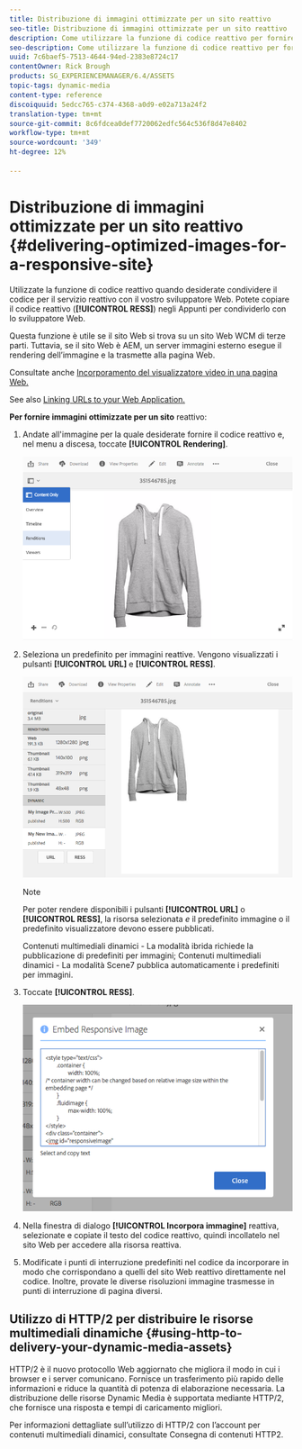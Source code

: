 ```yaml
---
title: Distribuzione di immagini ottimizzate per un sito reattivo
seo-title: Distribuzione di immagini ottimizzate per un sito reattivo
description: Come utilizzare la funzione di codice reattivo per fornire immagini ottimizzate
seo-description: Come utilizzare la funzione di codice reattivo per fornire immagini ottimizzate
uuid: 7c6baef5-7513-4644-94ed-2383e8724c17
contentOwner: Rick Brough
products: SG_EXPERIENCEMANAGER/6.4/ASSETS
topic-tags: dynamic-media
content-type: reference
discoiquuid: 5edcc765-c374-4368-a0d9-e02a713a24f2
translation-type: tm+mt
source-git-commit: 8c6fdcea0def7720062edfc564c536f8d47e8402
workflow-type: tm+mt
source-wordcount: '349'
ht-degree: 12%

---
```



# Distribuzione di immagini ottimizzate per un sito reattivo {#delivering-optimized-images-for-a-responsive-site}

Utilizzate la funzione di codice reattivo quando desiderate condividere il codice per il servizio reattivo con il vostro sviluppatore Web. Potete copiare il codice reattivo (**[!UICONTROL RESS]**) negli Appunti per condividerlo con lo sviluppatore Web.

Questa funzione è utile se il sito Web si trova su un sito Web WCM di terze parti. Tuttavia, se il sito Web è AEM, un server immagini esterno esegue il rendering dell’immagine e la trasmette alla pagina Web.

Consultate anche [Incorporamento del visualizzatore video in una pagina Web.](embed-code.md)

See also [Linking URLs to your Web Application.](linking-urls-to-yourwebapplication.md)

**Per fornire immagini ottimizzate per un sito** reattivo:

1. Andate all&#39;immagine per la quale desiderate fornire il codice reattivo e, nel menu a discesa, toccate **[!UICONTROL Rendering]**.

   ![chlimage_1-408](assets/chlimage_1-408.png)

1. Seleziona un predefinito per immagini reattive. Vengono visualizzati i pulsanti **[!UICONTROL URL]** e **[!UICONTROL RESS]**.

   ![chlimage_1-409](assets/chlimage_1-409.png)

   >[!NOTE]
   >
   >Per poter rendere disponibili i pulsanti **[!UICONTROL URL]** o **[!UICONTROL RESS]**, la risorsa selezionata *e* il predefinito immagine o il predefinito visualizzatore devono essere pubblicati.
   >
   >Contenuti multimediali dinamici - La modalità ibrida richiede la pubblicazione di predefiniti per immagini; Contenuti multimediali dinamici - La modalità Scene7 pubblica automaticamente i predefiniti per immagini.

1. Toccate **[!UICONTROL RESS]**.

   ![chlimage_1-410](assets/chlimage_1-410.png)

1. Nella finestra di dialogo **[!UICONTROL Incorpora immagine]** reattiva, selezionate e copiate il testo del codice reattivo, quindi incollatelo nel sito Web per accedere alla risorsa reattiva.
1. Modificate i punti di interruzione predefiniti nel codice da incorporare in modo che corrispondano a quelli del sito Web reattivo direttamente nel codice. Inoltre, provate le diverse risoluzioni immagine trasmesse in punti di interruzione di pagina diversi.

## Utilizzo di HTTP/2 per distribuire le risorse multimediali dinamiche {#using-http-to-delivery-your-dynamic-media-assets}

HTTP/2 è il nuovo protocollo Web aggiornato che migliora il modo in cui i browser e i server comunicano. Fornisce un trasferimento più rapido delle informazioni e riduce la quantità di potenza di elaborazione necessaria. La distribuzione delle risorse Dynamic Media è supportata mediante HTTP/2, che fornisce una risposta e tempi di caricamento migliori.

Per informazioni dettagliate sull’utilizzo di HTTP/2 con l’account per contenuti multimediali dinamici, consultate Consegna di contenuti [](http2.md) HTTP2.

